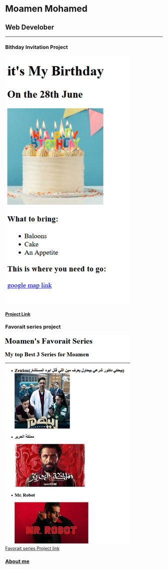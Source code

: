 <!DOCTYPE html>
<html lang="en">
<head>
    <meta charset="UTF-8">
    <meta name="viewport" content="width=device-width, initial-scale=1.0">
    <title>Portfolio</title>
</head>
<body>
    <h1>Moamen Mohamed</h1>
    <h2>Web Develober</h2>
    <hr>
    <h3>Bithday Invitation Project</h3>
    <a draggable="true" href="./public/Birthday.html">
        <img src="./assests/Images/birthday.png" width="400px" alt="birthday cake">
    </a>
    <br>
    <h4><a href="./public/Birthday.html">Project Link</a></h4>
    <h3>Favorait series project</h3>
    <a draggable="true" href="./public/Favorait.html">
        <img src="./assests/Images/favorait.png" width="400px" alt="">
    </a>
   <br>
    <a draggable="true" href="./public/Favorait.html">Favorait series Project link</a>
    <a href="./public/About Me.html"><h3>About me</h3></a>

</body>
</html>
